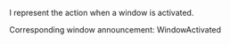 I represent the action when a window is activated.

Corresponding window announcement:
WindowActivated